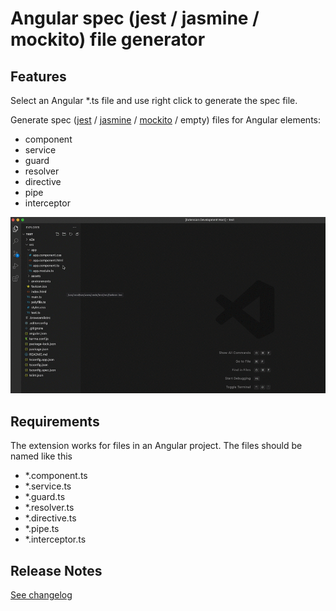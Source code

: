 # Angular spec (jest / jasmine / mockito) file generator

## Features

Select an Angular *.ts file and use right click to generate the spec file.

Generate spec ([jest](https://www.npmjs.com/package/jest) / [jasmine](https://www.npmjs.com/package/jasmine) / [mockito](https://www.npmjs.com/package/ts-mockito) / empty) files for Angular elements:
- component
- service
- guard
- resolver
- directive
- pipe
- interceptor

<img src="https://raw.githubusercontent.com/ThRintelen/angular-spec-generator/main/images/extension.gif" alt="Examples" />

## Requirements

The extension works for files in an Angular project.
The files should be named like this
- *.component.ts
- *.service.ts
- *.guard.ts
- *.resolver.ts
- *.directive.ts
- *.pipe.ts
- *.interceptor.ts


## Release Notes

[See changelog](./CHANGELOG.md)